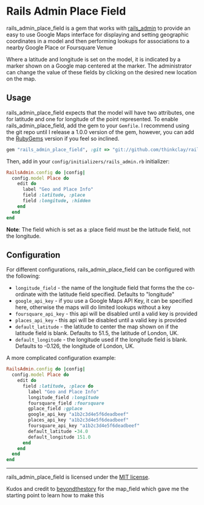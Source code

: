 # Rails Admin Place Field

rails_admin_place_field is a gem that works with [rails_admin](https://github.com/sferik/rails_admin) to provide an easy to use Google Maps interface for displaying and setting geographic coordinates in a model and then performing lookups for associations to a nearby Google Place or Foursquare Venue

Where a latitude and longitude is set on the model, it is indicated by a marker shown on a Google map centered at the marker. The administrator can change the value of these fields by clicking on the desired new location on the map.


## Usage

rails_admin_place_field expects that the model will have two attributes, one for latitude and one for longitude of the point represented. To enable rails_admin_place_field, add the gem to your `Gemfile`. I recommend using the git repo until I release a 1.0.0 version of the gem, however, you can add the [RubyGems](https://rubygems.org/gems/rails_admin_place_field) version if you feel so inclined.

```ruby
gem "rails_admin_place_field", :git => "git://github.com/thinkclay/rails_admin_place_field.git"
```

Then, add in your `config/initializers/rails_admin.rb` initializer:

```ruby
RailsAdmin.config do |config|
  config.model Place do
    edit do
      label "Geo and Place Info"
      field :latitude, :place
      field :longitude, :hidden
    end
  end
end
```

**Note**: The field which is set as a :place field must be the latitude field, not the longitude.


## Configuration

For different configurations, rails_admin_place_field can be configured with the following:

- `longitude_field` - the name of the longitude field that forms the the co-ordinate with the latitude field specified. Defaults to "longitude"
- `google_api_key` - if you use a Google Maps API Key, it can be specified here, otherwise the maps will do limited lookups without a key
- `foursquare_api_key` - this api will be disabled until a valid key is provided
- `places_api_key` - this api will be disabled until a valid key is provided
- `default_latitude` - the latitude to center the map shown on if the latitude field is blank. Defaults to 51.5, the latitude of London, UK.
- `default_longitude` - the longitude used if the longitude field is blank. Defaults to -0.126, the longitude of London, UK.

A more complicated configuration example:

```ruby
RailsAdmin.config do |config|
  config.model Place do
    edit do
      field :latitude, :place do
        label "Geo and Place Info"
        longitude_field :longitude
        foursquare_field :foursquare
        gplace_field :gplace
        google_api_key "a1b2c3d4e5f6deadbeef"
        places_api_key "a1b2c3d4e5f6deadbeef"
        foursquare_api_key "a1b2c3d4e5f6deadbeef"
        default_latitude -34.0
        default_longitude 151.0
      end
    end
  end
end
```

-------
rails_admin_place_field is licensed under the [MIT license](http://opensource.org/licenses/MIT).

Kudos and credit to [beyondthestory](https://github.com/beyondthestory/rails_admin_map_field) for the map_field which gave me the starting point to learn how to make this
